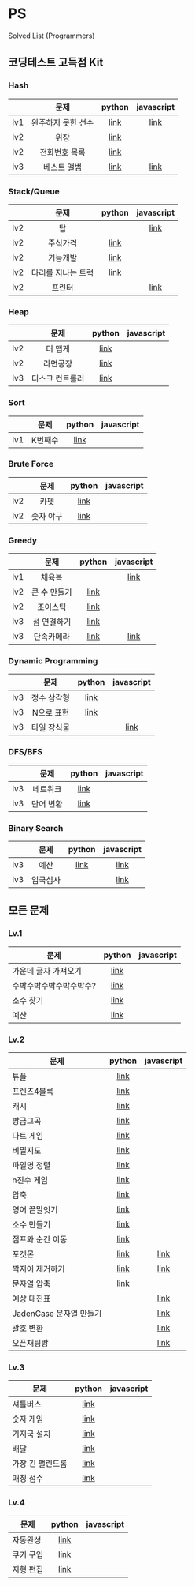 # PS

Solved List (Programmers)

## 코딩테스트 고득점 Kit 
### Hash
|  | 문제 | python | javascript |
| --- | :---: | :---: | :---: |
| lv1 | 완주하지 못한 선수 | [link](Programmers/코딩테스트%20고득점%20Kit/Hash/완주하지%20못한%20선수(hash%20lv1).py) | [link](Programmers/코딩테스트%20고득점%20Kit/Hash/완주하지%20못한%20선수(hash%20lv1).js) |
| lv2 | 위장 | [link](Programmers/코딩테스트%20고득점%20Kit/Hash/위장(hash%20lv2).py) |  |
| lv2 | 전화번호 목록 | [link](Programmers/코딩테스트%20고득점%20Kit/Hash/전화번호%20목록(hash%20lv2).py) |  |
| lv3 | 베스트 앨범 | [link](Programmers/코딩테스트%20고득점%20Kit/Hash/베스트%20앨범(hash%20lv3).py) | [link](Programmers/코딩테스트%20고득점%20Kit/Hash/베스트%20앨범.js) |

### Stack/Queue
|  | 문제 | python | javascript |
| --- | :---: | :---: | :---: |
| lv2 | 탑 |  | [link](Programmers/코딩테스트%20고득점%20Kit/Stack-Queue/탑(스택-큐%20lv2).js) |
| lv2 | 주식가격 | [link](Programmers/코딩테스트%20고득점%20Kit/Stack-Queue/주식가격(stack_queue%20lv2).py) |  |
| lv2 | 기능개발 | [link](Programmers/코딩테스트%20고득점%20Kit/Stack-Queue/기능개발(stack_queue%20lv2).py) |  |
| lv2 | 다리를 지나는 트럭 | [link](Programmers/코딩테스트%20고득점%20Kit/Stack-Queue/다리를%20지나는%20트럭(lv2).py) |  |
| lv2 | 프린터 |  | [link](Programmers/코딩테스트%20고득점%20Kit/Stack-Queue/프린터.js) |

### Heap
|  | 문제 | python | javascript |
| --- | :---: | :---: | :---: |
| lv2 | 더 맵게 | [link](Programmers/코딩테스트%20고득점%20Kit/Heap/더%20맵게(lv2).py) |  |
| lv2 | 라면공장 | [link](Programmers/코딩테스트%20고득점%20Kit/Heap/라면공장(lv2).py) |  |
| lv3 | 디스크 컨트롤러 | [link](Programmers/코딩테스트%20고득점%20Kit/Heap/디스크%20컨트롤러(lv3).py) |  |

### Sort
|  | 문제 | python | javascript |
| --- | :---: | :---: | :---: |
| lv1 | K번째수 | [link](Programmers/코딩테스트%20고득점%20Kit/Sort/K번째수(lv1).py) |  |

### Brute Force
|  | 문제 | python | javascript |
| --- | :---: | :---: | :---: |
| lv2 | 카펫 | [link](Programmers/코딩테스트%20고득점%20Kit/BF/카펫(BF%20lv2).py) |  |
| lv2 | 숫자 야구 | [link](Programmers/코딩테스트%20고득점%20Kit/BF/숫자%20야구(lv2).py) |  |

### Greedy
|  | 문제 | python | javascript |
| --- | :---: | :---: | :---: |
| lv1 | 체육복 |  | [link](Programmers/코딩테스트%20고득점%20Kit/Greedy/체육복.js) |
| lv2 | 큰 수 만들기 | [link](Programmers/코딩테스트%20고득점%20Kit/Greedy/큰%20수%20만들기(greedy%20lv2).py) |  |
| lv2 | 조이스틱 | [link](Programmers/코딩테스트%20고득점%20Kit/Greedy/조이스틱(greedy%20lv2).py) |  |
| lv3 | 섬 연결하기 | [link](Programmers/코딩테스트%20고득점%20Kit/Greedy/섬%20연결하기(greedy%20lv3).py) | |
| lv3 | 단속카메라 | [link](Programmers/코딩테스트%20고득점%20Kit/Greedy/단속카메라(greedy%20lv3).py) | [link](Programmers/코딩테스트%20고득점%20Kit/Greedy/단속카메라.js) |
### Dynamic Programming
|  | 문제 | python | javascript |
| --- | :---: | :---: | :---: |
| lv3 | 정수 삼각형 | [link](Programmers/코딩테스트%20고득점%20Kit/DP/정수%20삼각형(lv3).py) |  |
| lv3 | N으로 표현 | [link](Programmers/코딩테스트%20고득점%20Kit/DP/N으로%20표현(lv3).py) |  |
| lv3 | 타일 장식물 |  | [link](Programmers/코딩테스트%20고득점%20Kit/DP/타일%20장식물.js) |

### DFS/BFS
|  | 문제 | python | javascript |
| --- | :---: | :---: | :---: |
| lv3 | 네트워크 | [link](Programmers/코딩테스트%20고득점%20Kit/DFS-BFS/네트워크(lv3).py) |  |
| lv3 | 단어 변환 | [link](Programmers/코딩테스트%20고득점%20Kit/DFS-BFS/단어%20변환(lv3).py) |  |

### Binary Search
|  | 문제 | python | javascript |
| --- | :---: | :---: | :---: |
| lv3 | 예산 | [link](Programmers/코딩테스트%20고득점%20Kit/BinarySearch/예산.py) | [link](Programmers/코딩테스트%20고득점%20Kit/BinarySearch/예산.js) |
| lv3 | 입국심사 |  | [link](Programmers/코딩테스트%20고득점%20Kit/BinarySearch/입국심사.js) |
## 모든 문제
### Lv.1
| 문제 | python | javascript |
| --- | :---: | :---: |
| 가운데 글자 가져오기 | [link](Programmers/Lv1/가운데-글자-가져오기.py) |  |
| 수박수박수박수박수박수? | [link](Programmers/Lv1/수박수박수박수박수박수.py) |  |
| 소수 찾기 | [link](Programmers/Lv1/소수-찾기.py) |  |
| 예산 | [link](Programmers/Lv1/예산.py) |  |

### Lv.2
| 문제 | python | javascript |
| --- | :---: | :---: |
| 튜플 | [link](Programmers/Lv2/튜플.py) |  |
| 프렌즈4블록 | [link](Programmers/Lv2/프렌즈4블록.py) |  |
| 캐시 | [link](Programmers/Lv2/캐시.py) |  |
| 방금그곡 | [link](Programmers/Lv2/방금그곡.py) |  |
| 다트 게임 | [link](Programmers/Lv2/다트%20게임.py) |  |
| 비밀지도 | [link](Programmers/Lv2/비밀지도.py) |  |
| 파일명 정렬 | [link](Programmers/Lv2/파일명%20정렬.py) |  |
| n진수 게임 | [link](Programmers/Lv2/n진수%20게임.py) |  |
| 압축 | [link](Programmers/Lv2/압축.py) |  |
| 영어 끝말잇기 | [link](Programmers/Lv2/영어%20끝말잇기.py) |  |
| 소수 만들기 | [link](Programmers/Lv2/소수%20만들기.py) |  |
| 점프와 순간 이동 | [link](Programmers/Lv2/점프와%20순간%20이동.py) |  |
| 포켓몬 | [link](Programmers/Lv2/포켓몬.py) | [link](Programmers/Lv2/포켓몬.js) |
| 짝지어 제거하기 | [link](Programmers/Lv2/짝지어%20제거하기.py) | [link](Programmers/Lv2/짝지어%20제거하기.js) |
| 문자열 압축 | [link](Programmers/Lv2/문자열%20압축.py) |  |
| 예상 대진표 |  | [link](Programmers/Lv2/예상%20대진표.js) |
| JadenCase 문자열 만들기 |  | [link](Programmers/Lv2/JadenCase%20문자열%20만들기.js) |
| 괄호 변환 |  | [link](Programmers/Lv2/괄호%20변환.js) |
| 오픈채팅방 |  | [link](Programmers/Lv2/오픈채팅방.js) |
### Lv.3
| 문제 | python | javascript |
| --- | :---: | :---: |
| 셔틀버스 | [link](Programmers/Lv3/셔틀버스.py) |  |
| 숫자 게임 | [link](Programmers/Lv3/숫자%20게임.py) |  |
| 기지국 설치 | [link](Programmers/Lv3/기지국%20설치.py) |  |
| 배달 | [link](Programmers/Lv3/배달.py) |  |
| 가장 긴 팰린드롬 | [link](Programmers/Lv3/가장%20긴%20팰린드롬.py) |  |
| 매칭 점수 | [link](Programmers/Lv3/매칭%20점수.py) |  |

### Lv.4
| 문제 | python | javascript |
| --- | :---: | :---: |
| 자동완성 | [link](Programmers/Lv4/자동완성.py) |  |
| 쿠키 구입 | [link](Programmers/Lv4/쿠키%20구입.py) |  |
| 지형 편집 | [link](Programmers/Lv4/지형%20편집.py) |  |